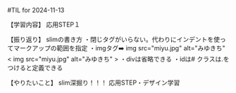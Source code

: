 #TIL for 2024-11-13

【学習内容】
応用STEP１

【振り返り】
slimの書き方
・閉じタグがいらない。代わりにインデントを使ってマークアップの範囲を指定
・imgタグ➡️ img src="miyu.jpg" alt="みゆきち"
  < img src="miyu.jpg" alt="みゆきち" >
・divは省略できる
・idは# クラスは.をつけると定義できる

【やりたいこと】
slim深掘り！！！
応用STEP・デザイン学習